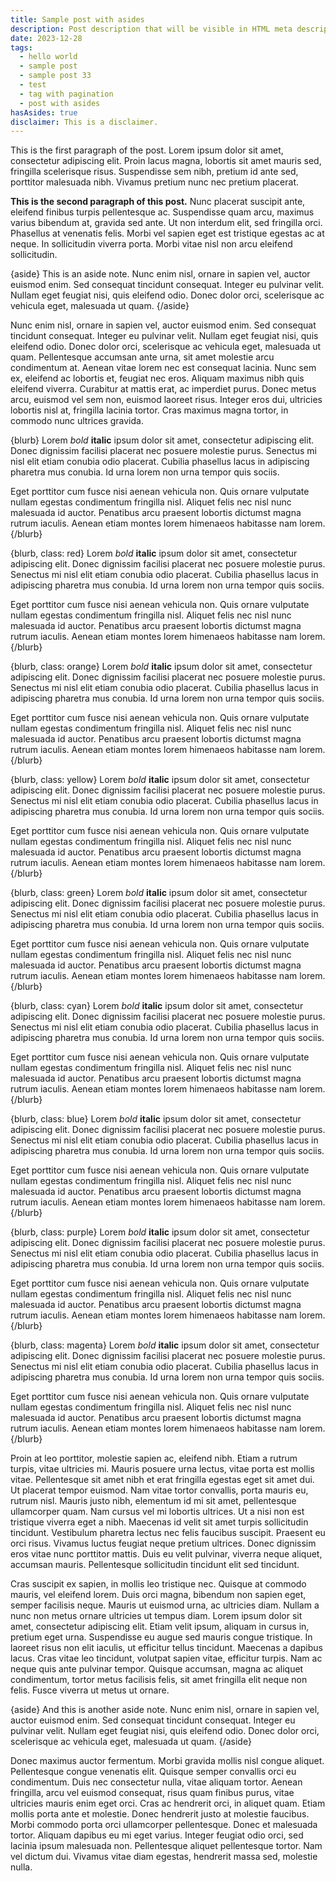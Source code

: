 ```yaml
---
title: Sample post with asides
description: Post description that will be visible in HTML meta description.
date: 2023-12-28
tags:
  - hello world
  - sample post
  - sample post 33
  - test
  - tag with pagination
  - post with asides
hasAsides: true
disclaimer: This is a disclaimer.
---
```


This is the first paragraph of the post. Lorem ipsum dolor sit amet, consectetur adipiscing elit. Proin lacus magna, lobortis sit amet mauris sed, fringilla scelerisque risus. Suspendisse sem nibh, pretium id ante sed, porttitor malesuada nibh. Vivamus pretium nunc nec pretium placerat.

**This is the second paragraph of this post.** Nunc placerat suscipit ante, eleifend finibus turpis pellentesque ac. Suspendisse quam arcu, maximus varius bibendum at, gravida sed ante. Ut non interdum elit, sed fringilla orci. Phasellus at venenatis felis. Morbi vel sapien eget est tristique egestas ac at neque. In sollicitudin viverra porta. Morbi vitae nisl non arcu eleifend sollicitudin.

{aside}
This is an aside note. Nunc enim nisl, ornare in sapien vel, auctor euismod enim. Sed consequat tincidunt consequat. Integer eu pulvinar velit. Nullam eget feugiat nisi, quis eleifend odio. Donec dolor orci, scelerisque ac vehicula eget, malesuada ut quam.
{/aside}

Nunc enim nisl, ornare in sapien vel, auctor euismod enim. Sed consequat tincidunt consequat. Integer eu pulvinar velit. Nullam eget feugiat nisi, quis eleifend odio. Donec dolor orci, scelerisque ac vehicula eget, malesuada ut quam. Pellentesque accumsan ante urna, sit amet molestie arcu condimentum at. Aenean vitae lorem nec est consequat lacinia. Nunc sem ex, eleifend ac lobortis et, feugiat nec eros. Aliquam maximus nibh quis eleifend viverra. Curabitur at mattis erat, ac imperdiet purus. Donec metus arcu, euismod vel sem non, euismod laoreet risus. Integer eros dui, ultricies lobortis nisl at, fringilla lacinia tortor. Cras maximus magna tortor, in commodo nunc ultrices gravida.

{blurb}
Lorem *bold* **italic** ipsum dolor sit amet, consectetur adipiscing elit. Donec dignissim facilisi placerat nec posuere molestie purus. Senectus mi nisl elit etiam conubia odio placerat. Cubilia phasellus lacus in adipiscing pharetra mus conubia. Id urna lorem non urna tempor quis sociis.

Eget porttitor cum fusce nisi aenean vehicula non. Quis ornare vulputate nullam egestas condimentum fringilla nisl. Aliquet felis nec nisl nunc malesuada id auctor. Penatibus arcu praesent lobortis dictumst magna rutrum iaculis. Aenean etiam montes lorem himenaeos habitasse nam lorem.
{/blurb}

{blurb, class: red}
Lorem *bold* **italic** ipsum dolor sit amet, consectetur adipiscing elit. Donec dignissim facilisi placerat nec posuere molestie purus. Senectus mi nisl elit etiam conubia odio placerat. Cubilia phasellus lacus in adipiscing pharetra mus conubia. Id urna lorem non urna tempor quis sociis.

Eget porttitor cum fusce nisi aenean vehicula non. Quis ornare vulputate nullam egestas condimentum fringilla nisl. Aliquet felis nec nisl nunc malesuada id auctor. Penatibus arcu praesent lobortis dictumst magna rutrum iaculis. Aenean etiam montes lorem himenaeos habitasse nam lorem.
{/blurb}

{blurb, class: orange}
Lorem *bold* **italic** ipsum dolor sit amet, consectetur adipiscing elit. Donec dignissim facilisi placerat nec posuere molestie purus. Senectus mi nisl elit etiam conubia odio placerat. Cubilia phasellus lacus in adipiscing pharetra mus conubia. Id urna lorem non urna tempor quis sociis.

Eget porttitor cum fusce nisi aenean vehicula non. Quis ornare vulputate nullam egestas condimentum fringilla nisl. Aliquet felis nec nisl nunc malesuada id auctor. Penatibus arcu praesent lobortis dictumst magna rutrum iaculis. Aenean etiam montes lorem himenaeos habitasse nam lorem.
{/blurb}

{blurb, class: yellow}
Lorem *bold* **italic** ipsum dolor sit amet, consectetur adipiscing elit. Donec dignissim facilisi placerat nec posuere molestie purus. Senectus mi nisl elit etiam conubia odio placerat. Cubilia phasellus lacus in adipiscing pharetra mus conubia. Id urna lorem non urna tempor quis sociis.

Eget porttitor cum fusce nisi aenean vehicula non. Quis ornare vulputate nullam egestas condimentum fringilla nisl. Aliquet felis nec nisl nunc malesuada id auctor. Penatibus arcu praesent lobortis dictumst magna rutrum iaculis. Aenean etiam montes lorem himenaeos habitasse nam lorem.
{/blurb}

{blurb, class: green}
Lorem *bold* **italic** ipsum dolor sit amet, consectetur adipiscing elit. Donec dignissim facilisi placerat nec posuere molestie purus. Senectus mi nisl elit etiam conubia odio placerat. Cubilia phasellus lacus in adipiscing pharetra mus conubia. Id urna lorem non urna tempor quis sociis.

Eget porttitor cum fusce nisi aenean vehicula non. Quis ornare vulputate nullam egestas condimentum fringilla nisl. Aliquet felis nec nisl nunc malesuada id auctor. Penatibus arcu praesent lobortis dictumst magna rutrum iaculis. Aenean etiam montes lorem himenaeos habitasse nam lorem.
{/blurb}

{blurb, class: cyan}
Lorem *bold* **italic** ipsum dolor sit amet, consectetur adipiscing elit. Donec dignissim facilisi placerat nec posuere molestie purus. Senectus mi nisl elit etiam conubia odio placerat. Cubilia phasellus lacus in adipiscing pharetra mus conubia. Id urna lorem non urna tempor quis sociis.

Eget porttitor cum fusce nisi aenean vehicula non. Quis ornare vulputate nullam egestas condimentum fringilla nisl. Aliquet felis nec nisl nunc malesuada id auctor. Penatibus arcu praesent lobortis dictumst magna rutrum iaculis. Aenean etiam montes lorem himenaeos habitasse nam lorem.
{/blurb}

{blurb, class: blue}
Lorem *bold* **italic** ipsum dolor sit amet, consectetur adipiscing elit. Donec dignissim facilisi placerat nec posuere molestie purus. Senectus mi nisl elit etiam conubia odio placerat. Cubilia phasellus lacus in adipiscing pharetra mus conubia. Id urna lorem non urna tempor quis sociis.

Eget porttitor cum fusce nisi aenean vehicula non. Quis ornare vulputate nullam egestas condimentum fringilla nisl. Aliquet felis nec nisl nunc malesuada id auctor. Penatibus arcu praesent lobortis dictumst magna rutrum iaculis. Aenean etiam montes lorem himenaeos habitasse nam lorem.
{/blurb}

{blurb, class: purple}
Lorem *bold* **italic** ipsum dolor sit amet, consectetur adipiscing elit. Donec dignissim facilisi placerat nec posuere molestie purus. Senectus mi nisl elit etiam conubia odio placerat. Cubilia phasellus lacus in adipiscing pharetra mus conubia. Id urna lorem non urna tempor quis sociis.

Eget porttitor cum fusce nisi aenean vehicula non. Quis ornare vulputate nullam egestas condimentum fringilla nisl. Aliquet felis nec nisl nunc malesuada id auctor. Penatibus arcu praesent lobortis dictumst magna rutrum iaculis. Aenean etiam montes lorem himenaeos habitasse nam lorem.
{/blurb}

{blurb, class: magenta}
Lorem *bold* **italic** ipsum dolor sit amet, consectetur adipiscing elit. Donec dignissim facilisi placerat nec posuere molestie purus. Senectus mi nisl elit etiam conubia odio placerat. Cubilia phasellus lacus in adipiscing pharetra mus conubia. Id urna lorem non urna tempor quis sociis.

Eget porttitor cum fusce nisi aenean vehicula non. Quis ornare vulputate nullam egestas condimentum fringilla nisl. Aliquet felis nec nisl nunc malesuada id auctor. Penatibus arcu praesent lobortis dictumst magna rutrum iaculis. Aenean etiam montes lorem himenaeos habitasse nam lorem.
{/blurb}

Proin at leo porttitor, molestie sapien ac, eleifend nibh. Etiam a rutrum turpis, vitae ultricies mi. Mauris posuere urna lectus, vitae porta est mollis vitae. Pellentesque sit amet nibh et erat fringilla egestas eget sit amet dui. Ut placerat tempor euismod. Nam vitae tortor convallis, porta mauris eu, rutrum nisl. Mauris justo nibh, elementum id mi sit amet, pellentesque ullamcorper quam. Nam cursus vel mi lobortis ultrices. Ut a nisi non est tristique viverra eget a nibh. Maecenas id velit sit amet turpis sollicitudin tincidunt. Vestibulum pharetra lectus nec felis faucibus suscipit. Praesent eu orci risus. Vivamus luctus feugiat neque pretium ultrices. Donec dignissim eros vitae nunc porttitor mattis. Duis eu velit pulvinar, viverra neque aliquet, accumsan mauris. Pellentesque sollicitudin tincidunt elit sed tincidunt.

Cras suscipit ex sapien, in mollis leo tristique nec. Quisque at commodo mauris, vel eleifend lorem. Duis orci magna, bibendum non sapien eget, semper facilisis neque. Mauris ut euismod urna, ac ultricies diam. Nullam a nunc non metus ornare ultricies ut tempus diam. Lorem ipsum dolor sit amet, consectetur adipiscing elit. Etiam velit ipsum, aliquam in cursus in, pretium eget urna. Suspendisse eu augue sed mauris congue tristique. In laoreet risus non elit iaculis, ut efficitur tellus tincidunt. Maecenas a dapibus lacus. Cras vitae leo tincidunt, volutpat sapien vitae, efficitur turpis. Nam ac neque quis ante pulvinar tempor. Quisque accumsan, magna ac aliquet condimentum, tortor metus facilisis felis, sit amet fringilla elit neque non felis. Fusce viverra ut metus ut ornare.

{aside}
And this is another aside note. Nunc enim nisl, ornare in sapien vel, auctor euismod enim. Sed consequat tincidunt consequat. Integer eu pulvinar velit. Nullam eget feugiat nisi, quis eleifend odio. Donec dolor orci, scelerisque ac vehicula eget, malesuada ut quam.
{/aside}

Donec maximus auctor fermentum. Morbi gravida mollis nisl congue aliquet. Pellentesque congue venenatis elit. Quisque semper convallis orci eu condimentum. Duis nec consectetur nulla, vitae aliquam tortor. Aenean fringilla, arcu vel euismod consequat, risus quam finibus purus, vitae ultricies mauris enim eget orci. Cras ac hendrerit orci, in aliquet quam. Etiam mollis porta ante et molestie. Donec hendrerit justo at molestie faucibus. Morbi commodo porta orci ullamcorper pellentesque. Donec et malesuada tortor. Aliquam dapibus eu mi eget varius. Integer feugiat odio orci, sed lacinia ipsum malesuada non. Pellentesque aliquet pellentesque tortor. Nam vel dictum dui. Vivamus vitae diam egestas, hendrerit massa sed, molestie nulla.

